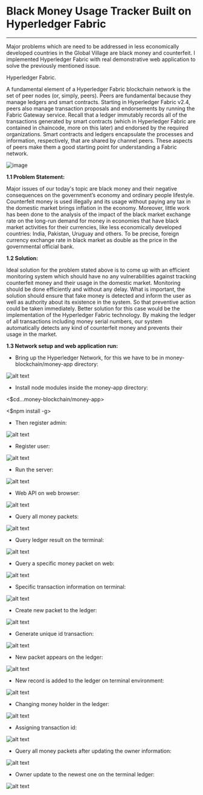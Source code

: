 # Black Money Usage Tracker Built on Hyperledger Fabric

_____________________________________________________
Major problems which are need to be addressed in less economically developed countries in the Global Village are black money and
counterfeit. I implemented Hyperledger Fabric with real demonstrative web application to solve the previously mentioned issue.

Hyperledger Fabric.

A fundamental element of a Hyperledger Fabric blockchain network is the set of peer nodes (or, simply, peers). Peers are fundamental because they manage ledgers and smart contracts. Starting in Hyperledger Fabric v2.4, peers also manage transaction proposals and endorsements by running the Fabric Gateway service. Recall that a ledger immutably records all of the transactions generated by smart contracts (which in Hyperledger Fabric are contained in chaincode, more on this later) and endorsed by the required organizations. Smart contracts and ledgers encapsulate the processes and information, respectively, that are shared by channel peers. These aspects of peers make them a good starting point for understanding a Fabric network.

![image](https://user-images.githubusercontent.com/24220136/231626522-a29b0612-7c6b-48a8-89d1-c75e8c426b96.png)


**1.1	Problem Statement:**
 
Major issues of our today's topic are black money and their negative consequences on the government’s economy and ordinary people 
lifestyle. Counterfeit money is used illegally and its usage without paying any tax in the domestic market brings inflation in
the economy. Moreover, little work has been done to the analysis of the impact of the black market exchange rate on the long-run
demand for money in economies that have black market activities for their currencies, like less economically developed countries:
India, Pakistan, Uruguay and others. To be precise, foreign currency exchange rate in black market as double as the price in the 
governmental official bank.      

**1.2	Solution:**

Ideal solution for the problem stated above is to come up with an efficient monitoring system which should have no any
vulnerabilities against tracking counterfeit money and their usage in the domestic market. Monitoring should be done efficiently and
without any delay. What is important, the solution should ensure that fake money is detected and inform the user as well as authority 
about its existence in the system. So that preventive action could be taken immediately. Better solution for this case would be the
implementation of the Hyperledger Fabric technology. By making the ledger of all transactions including money serial numbers, our system
automatically detects any kind of counterfeit money and prevents their usage in the market.    

**1.3 Network setup and web application run:**

- Bring up the Hyperledger Network, for this we have to be in money-blockchain/money-app directory: 

![alt text](https://github.com/af4092/money-blockchain/blob/master/images/Test1.PNG?raw=true)

- Install node modules inside the money-app directory:

<$cd...money-blockchain/money-app>

<$npm install -g>

- Then register admin:

![alt text](https://github.com/af4092/money-blockchain/blob/master/images/Test2.PNG?raw=true)

- Register user:

![alt text](https://github.com/af4092/money-blockchain/blob/master/images/Test3.PNG?raw=true)

- Run the server:

![alt text](https://github.com/af4092/money-blockchain/blob/master/images/Test4.PNG?raw=true)

- Web API on web browser:

![alt text](https://github.com/af4092/money-blockchain/blob/master/images/Test5.PNG?raw=true)

- Query all money packets:

![alt text](https://github.com/af4092/money-blockchain/blob/master/images/Test6.png?raw=true)

- Query ledger result on the terminal:

![alt text](https://github.com/af4092/money-blockchain/blob/master/images/Test7.png?raw=true)

- Query a specific money packet on web:

![alt text](https://github.com/af4092/money-blockchain/blob/master/images/Test8.PNG?raw=true)

- Specific transaction information on terminal:

![alt text](https://github.com/af4092/money-blockchain/blob/master/images/Test9.PNG?raw=true)

- Create new packet to the ledger:

![alt text](https://github.com/af4092/money-blockchain/blob/master/images/Test10.PNG?raw=true)

- Generate unique id transaction:

![alt text](https://github.com/af4092/money-blockchain/blob/master/images/Test11.PNG?raw=true)

- New packet appears on the ledger:

![alt text](https://github.com/af4092/money-blockchain/blob/master/images/Test12.PNG?raw=true)

- New record is added to the ledger on terminal environment:

![alt text](https://github.com/af4092/money-blockchain/blob/master/images/Test13.PNG?raw=true)

- Changing money holder in the ledger:

![alt text](https://github.com/af4092/money-blockchain/blob/master/images/Test14.PNG?raw=true)

- Assigning transaction id:

![alt text](https://github.com/af4092/money-blockchain/blob/master/images/Test15.PNG?raw=true)

- Query all money packets after updating the owner information:

![alt text](https://github.com/af4092/money-blockchain/blob/master/images/Test16.PNG?raw=true)

- Owner update to the newest one on the terminal ledger:

![alt text](https://github.com/af4092/money-blockchain/blob/master/images/Test17.PNG?raw=true)














